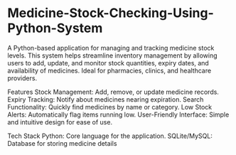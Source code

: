 # Medicine-Stock-Checking-Using-Python-System
A Python-based application for managing and tracking medicine stock levels. This system helps streamline inventory management by allowing users to add, update, and monitor stock quantities, expiry dates, and availability of medicines. Ideal for pharmacies, clinics, and healthcare providers.

Features
Stock Management: Add, remove, or update medicine records.
Expiry Tracking: Notify about medicines nearing expiration.
Search Functionality: Quickly find medicines by name or category.
Low Stock Alerts: Automatically flag items running low.
User-Friendly Interface: Simple and intuitive design for ease of use.

Tech Stack
Python: Core language for the application.
SQLite/MySQL: Database for storing medicine details
